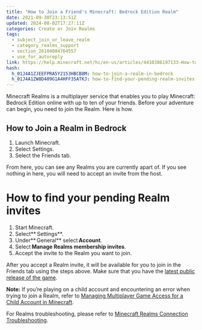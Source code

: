 ```yaml
---
title: "How to Join a Friend's Minecraft: Bedrock Edition Realm"
date: 2021-09-30T23:13:51Z
updated: 2024-08-02T17:27:11Z
categories: Create or Join Realms
tags:
  - subject_join_or_leave_realm
  - category_realms_support
  - section_26104084764557
  - use_for_autoreply
link: https://help.minecraft.net/hc/en-us/articles/4410386197133-How-to-Join-a-Friend-s-Minecraft-Bedrock-Edition-Realm
hash:
  h_01J4A1ZJEEFPRA5Y2153HBCB8M: how-to-join-a-realm-in-bedrock
  h_01J4A1ZW8D409G1A4HFF35ATKJ: how-to-find-your-pending-realm-invites
---
```


Minecraft Realms is a multiplayer service that enables you to play Minecraft: Bedrock Edition online with up to ten of your friends. Before your adventure can begin, you need to join the Realm. Here is how.

## How to Join a Realm in Bedrock

1.  Launch Minecraft.
2.  Select Settings.
3.  Select the Friends tab.

From here, you can see any Realms you are currently apart of. If you see nothing in here, you will need to accept an invite from the host.

# How to find your pending Realm invites

1.  Start Minecraft.
2.  Select** Settings**.
3.  Under** General** select **Account**.
4.  Select **Manage Realms membership invites**.
5.  Accept the invite to the Realm you want to join.

After you accept a Realm invite, it will be available for you to join in the Friends tab using the steps above. Make sure that you have the [latest public release of the game](../Download-Install/How-to-Manually-Update-Minecraft-on-Mobile.md#h_01FFGQHMP7SE5T5JQHB3068226).

**Note:** If you’re playing on a child account and encountering an error when trying to join a Realm, refer to [Managing Multiplayer Game Access for a Child Account in Minecraft](../Account-Settings/Managing-Multiplayer-Game-Access-for-a-Child-Account-in-Minecraft.md).

For Realms troubleshooting, please refer to [Minecraft Realms Connection Troubleshooting](../Manage-or-Troubleshoot-Realms/Minecraft-Realms-Connection-Troubleshooting.md).
